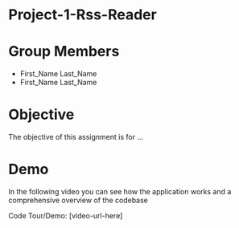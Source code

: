 # Project-1-Rss-Reader

# Group Members

* First_Name Last_Name
* First_Name Last_Name

# Objective

The objective of this assignment is for ...

# Demo

In the following video you can see how the application works and a comprehensive overview of the codebase

Code Tour/Demo: [video-url-here]
